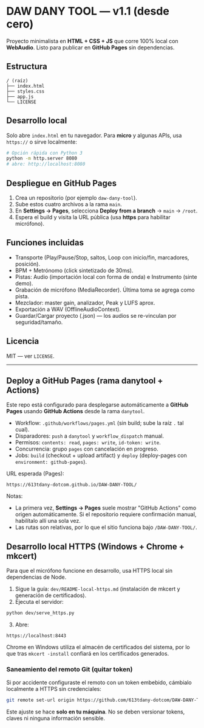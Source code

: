 # DAW DANY TOOL — v1.1 (desde cero)

Proyecto minimalista en **HTML + CSS + JS** que corre 100% local con **WebAudio**. Listo para publicar en **GitHub Pages** sin dependencias.

## Estructura
```
/ (raíz)
├── index.html
├── styles.css
├── app.js
└── LICENSE
```

## Desarrollo local
Solo abre `index.html` en tu navegador. Para **micro** y algunas APIs, usa `https://` o sirve localmente:

```bash
# Opción rápida con Python 3
python -m http.server 8080
# abre: http://localhost:8080
```

## Despliegue en GitHub Pages
1. Crea un repositorio (por ejemplo `daw-dany-tool`).
2. Sube estos cuatro archivos a la rama `main`.
3. En **Settings → Pages**, selecciona **Deploy from a branch** → `main` → `/root`.
4. Espera el build y visita la URL pública (usa **https** para habilitar micrófono).

## Funciones incluidas
- Transporte (Play/Pause/Stop, saltos, Loop con inicio/fin, marcadores, posición).
- BPM + Metrónomo (click sintetizado de 30ms).
- Pistas: Audio (importación local con forma de onda) e Instrumento (sinte demo).
- Grabación de micrófono (MediaRecorder). Última toma se agrega como pista.
- Mezclador: master gain, analizador, Peak y LUFS aprox.
- Exportación a WAV (OfflineAudioContext).
- Guardar/Cargar proyecto (.json) — los audios se re-vinculan por seguridad/tamaño.

## Licencia
MIT — ver `LICENSE`.

---

## Deploy a GitHub Pages (rama danytool + Actions)
Este repo está configurado para desplegarse automáticamente a **GitHub Pages** usando **GitHub Actions** desde la rama `danytool`.

- Workflow: `.github/workflows/pages.yml` (sin build; sube la raíz `.` tal cual).
- Disparadores: `push` a `danytool` y `workflow_dispatch` manual.
- Permisos: `contents: read`, `pages: write`, `id-token: write`.
- Concurrencia: grupo `pages` con cancelación en progreso.
- Jobs: `build` (checkout + upload artifact) y `deploy` (deploy-pages con `environment: github-pages`).

URL esperada (Pages):

```
https://613tdany-dotcom.github.io/DAW-DANY-TOOL/
```

Notas:
- La primera vez, **Settings → Pages** suele mostrar "GitHub Actions" como origen automáticamente. Si el repositorio requiere confirmación manual, habilítalo allí una sola vez.
- Las rutas son relativas, por lo que el sitio funciona bajo `/DAW-DANY-TOOL/`.

## Desarrollo local HTTPS (Windows + Chrome + mkcert)
Para que el micrófono funcione en desarrollo, usa HTTPS local sin dependencias de Node.

1. Sigue la guía: `dev/README-local-https.md` (instalación de mkcert y generación de certificados).
2. Ejecuta el servidor:

```bash
python dev/serve_https.py
```

3. Abre:

```
https://localhost:8443
```

Chrome en Windows utiliza el almacén de certificados del sistema, por lo que tras `mkcert -install` confiará en los certificados generados.

### Saneamiento del remoto Git (quitar token)
Si por accidente configuraste el remoto con un token embebido, cámbialo localmente a HTTPS sin credenciales:

```bash
git remote set-url origin https://github.com/613tdany-dotcom/DAW-DANY-TOOL.git
```

Este ajuste se hace **solo en tu máquina**. No se deben versionar tokens, claves ni ninguna información sensible.
